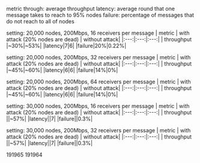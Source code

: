 metric
through: average throughput
latency: average round that one message takes to reach to 95% nodes
failure: percentage of messages that do not reach to all of nodes

setting: 20,000 nodes, 200Mbps, 16 receivers per message
| metric | with attack (20% nodes are dead) | without attack|
|:---:|:---:|:---:|
| throughput |~30%|~53%|
|latency|7|6|
|failure|20%|0.22%|

setting: 20,000 nodes, 200Mbps, 32 receivers per message
| metric | with attack (20% nodes are dead) | without attack|
|:---:|:---:|:---:|
| throughput |~45%|~60%|
|latency|6|6|
|failure|14%|0%|

setting: 20,000 nodes, 200Mbps, 64 receivers per message
| metric | with attack (20% nodes are dead) | without attack|
|:---:|:---:|:---:|
| throughput |~45%|~60%|
|latency|6|6|
|failure|14%|0%|

setting: 30,000 nodes, 200Mbps, 16 receivers per message
| metric | with attack (20% nodes are dead) | without attack|
|:---:|:---:|:---:|
| throughput ||~57%|
|latency||7|
|failure||0.3%|

setting: 30,000 nodes, 200Mbps, 32 receivers per message
| metric | with attack (20% nodes are dead) | without attack|
|:---:|:---:|:---:|
| throughput ||~57%|
|latency||7|
|failure||0.3%|

191965
191964
